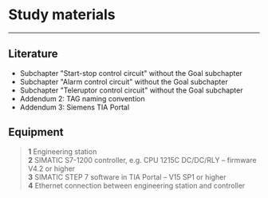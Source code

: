 # Study materials
_____________________________________
## Literature
*  Subchapter "Start-stop control circuit" without the Goal subchapter
*  Subchapter "Alarm control circuit" without the Goal subchapter
*  Subchapter "Teleruptor control circuit" without the Goal subchapter
*  Addendum 2: TAG naming convention
*  Addendum 3: Siemens TIA Portal

## Equipment
>   **1** Engineering station <br>
>   **2** SIMATIC S7-1200 controller, e.g. CPU 1215C DC/DC/RLY – firmware V4.2 or higher <br>
>   **3** SIMATIC STEP 7 software in TIA Portal – V15 SP1 or higher <br>
>   **4** Ethernet connection between engineering station and controller
